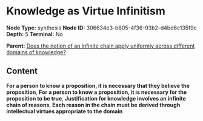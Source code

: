 # Knowledge as Virtue Infinitism

**Node Type:** synthesis
**Node ID:** 306634e3-b805-4f36-93b2-d4bd6c135f9c
**Depth:** 5
**Terminal:** No

**Parent:** [Does the notion of an infinite chain apply uniformly across different domains of knowledge?](does-the-notion-of-an-infinite-chain-apply-uniformly-across-different-domains-of-knowledge-antithesis-b61077a8-2283-49fd-87cf-d7a9dffbc885.md)

## Content

**For a person to know a proposition, it is necessary that they believe the proposition**, **For a person to know a proposition, it is necessary for the proposition to be true**, **Justification for knowledge involves an infinite chain of reasons**, **Each reason in the chain must be derived through intellectual virtues appropriate to the domain**
